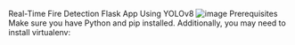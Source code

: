 Real-Time Fire Detection Flask App Using YOLOv8
![image](https://github.com/Yashaswinikm1/FireD/assets/119697930/682b0943-386d-4695-a5e6-4363690f4a5a)
Prerequisites
Make sure you have Python and pip installed. Additionally, you may need to install virtualenv:


